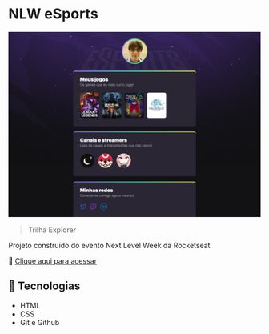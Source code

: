 # NLW eSports 

![preview](./.github/preview.png)

> Trilha Explorer

Projeto construído do evento Next Level Week da Rocketseat

🔗 [Clique aqui para acessar ](https://codingmage.github.io/nlw-esports-explorer/)

## 🔨 Tecnologias

- HTML
- CSS
- Git e Github
